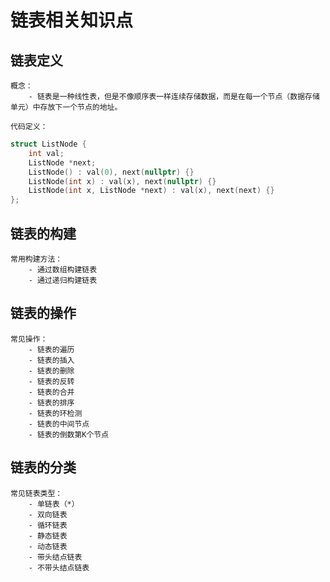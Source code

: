 # 链表相关知识点

## 链表定义

    概念：
        - 链表是一种线性表，但是不像顺序表一样连续存储数据，而是在每一个节点（数据存储单元）中存放下一个节点的地址。
    
    代码定义：
```C++
struct ListNode {
    int val;
    ListNode *next;
    ListNode() : val(0), next(nullptr) {}
    ListNode(int x) : val(x), next(nullptr) {}
    ListNode(int x, ListNode *next) : val(x), next(next) {}
};
```

## 链表的构建
    常用构建方法：
        - 通过数组构建链表
        - 通过递归构建链表

## 链表的操作

    常见操作：
        - 链表的遍历
        - 链表的插入
        - 链表的删除
        - 链表的反转
        - 链表的合并
        - 链表的排序
        - 链表的环检测
        - 链表的中间节点
        - 链表的倒数第K个节点

## 链表的分类
    常见链表类型：
        - 单链表（*）
        - 双向链表
        - 循环链表
        - 静态链表
        - 动态链表
        - 带头结点链表
        - 不带头结点链表